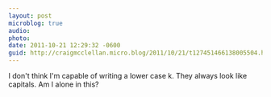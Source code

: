 ```yaml
---
layout: post
microblog: true
audio: 
photo: 
date: 2011-10-21 12:29:32 -0600
guid: http://craigmcclellan.micro.blog/2011/10/21/t127451466138005504.html
---
```

I don't think I'm capable of writing a lower case k. They always look like capitals. Am I alone in this?
